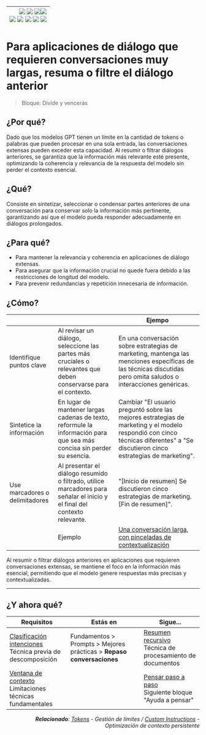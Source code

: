 <div align=right>

|[![](https://img.shields.io/badge/-Inicio-FFF?style=flat&logo=Emlakjet&logoColor=black)](/README.md) [![](https://img.shields.io/badge/-Introducción-FFF?style=flat&logo=abbrobotstudio&logoColor=black)](/documentos/intro.md) [![](https://img.shields.io/badge/-Panorámica-FFF?style=flat&logo=openstreetmap&logoColor=black)](/documentos/panoramica.md)[![](https://img.shields.io/badge/-Modelos_de_lenguaje-FFF?style=flat&logo=LiveChat&logoColor=black)](/documentos/LLMs.md)<br>  [![](https://img.shields.io/badge/-Prompts-FFF?style=flat&logo=Proton&logoColor=black)](/documentos/prompts/README.md) [![](https://img.shields.io/badge/-Ing,_de_prompts-FFF?style=flat&logo=googleearthengine&logoColor=black)](/documentos/ingenieriaDePrompts/README.md) [![](https://img.shields.io/badge/-Patrones-FFF?style=flat&logo=textpattern&logoColor=black)](/documentos/ingenieriaDePrompts/patrones/README.md) [![](https://img.shields.io/badge/8vP-FFF?style=flat&logo=v8&logoColor=black)](/documentos/prompts/mejoresPracticas/8virtudesDelPrompting.md) [![](https://img.shields.io/badge/-Casos_de_uso-FFF?style=flat&logo=gitbook&logoColor=black)](/documentos/casosDeUso/README.md)|
|-:|

</div>

# Para aplicaciones de diálogo que requieren conversaciones muy largas, resuma o filtre el diálogo anterior

> Bloque: Divide y vencerás

## ¿Por qué?

Dado que los modelos GPT tienen un límite en la cantidad de tokens o palabras que pueden procesar en una sola entrada, las conversaciones extensas pueden exceder esta capacidad. Al resumir o filtrar diálogos anteriores, se garantiza que la información más relevante esté presente, optimizando la coherencia y relevancia de la respuesta del modelo sin perder el contexto esencial.

## ¿Qué?

Consiste en sintetizar, seleccionar o condensar partes anteriores de una conversación para conservar solo la información más pertinente, garantizando así que el modelo pueda responder adecuadamente en diálogos prolongados.

## ¿Para qué?

- Para mantener la relevancia y coherencia en aplicaciones de diálogo extensas.
- Para asegurar que la información crucial no quede fuera debido a las restricciones de longitud del modelo.
- Para prevenir redundancias y repetición innecesaria de información.

## ¿Cómo?

|||Ejempo|
|-|-|-|
Identifique puntos clave|Al revisar un diálogo, seleccione las partes más cruciales o relevantes que deben conservarse para el contexto.|En una conversación sobre estrategias de marketing, mantenga las menciones específicas de las técnicas discutidas pero omita saludos o interacciones genéricas.
|Sintetice la información|En lugar de mantener largas cadenas de texto, reformule la información para que sea más concisa sin perder su esencia.|Cambiar "El usuario preguntó sobre las mejores estrategias de marketing y el modelo respondió con cinco técnicas diferentes" a "Se discutieron cinco estrategias de marketing".
Use marcadores o delimitadores|Al presentar el diálogo resumido o filtrado, utilice marcadores para señalar el inicio y el final del contexto relevante.|"[Inicio de resumen] Se discutieron cinco estrategias de marketing. [Fin de resumen]".
||Ejemplo|[Una conversación larga, con pinceladas de contextualización](https://chat.openai.com/share/b175c472-3421-4be3-b270-aa8df5172557)

Al resumir o filtrar diálogos anteriores en aplicaciones que requieren conversaciones extensas, se mantiene el foco en la información más esencial, permitiendo que el modelo genere respuestas más precisas y contextualizadas.

---

## ¿Y ahora qué?

<div align=right>

|Requisitos|Estás en|Sigue...|
|-|-|-|
|[Clasificación intenciones](clasificacionIntenciones.md)<br>Técnica previa de descomposición|Fundamentos > Prompts > Mejores prácticas > **Repaso conversaciones**|[Resumen recursivo](resumenDeResumen.md)<br>Técnica de procesamiento de documentos
|[Ventana de contexto](../ventanaDeContexto.md)<br>Limitaciones técnicas fundamentales||[Pensar paso a paso](piensaGPT.md)<br>Siguiente bloque "Ayuda a pensar"

<i>**Relacionado**: [Tokens](../tokens.md) - Gestión de límites / [Custom Instructions](../customInstructions.md) - Optimización de contexto persistente</i>

</div>